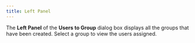 ```yaml
---
title: Left Panel
---
```



The **Left Panel** of the **Users to Group** dialog box displays all the groups that have been created. Select a group to view the users assigned.
